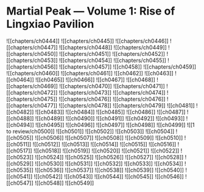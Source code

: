 # Martial Peak — Volume 1: Rise of Lingxiao Pavilion
![[chapters/ch0444]]
![[chapters/ch0445]]
![[chapters/ch0446]]
![[chapters/ch0447]]
![[chapters/ch0448]]
![[chapters/ch0449]]
![[chapters/ch0450]]
![[chapters/ch0451]]
![[chapters/ch0452]]
![[chapters/ch0453]]
![[chapters/ch0454]]
![[chapters/ch0455]]
![[chapters/ch0456]]
![[chapters/ch0457]]
![[ch0458]]
![[chapters/ch0459]]
![[chapters/ch0460]]
![[chapters/ch0461]]
![[ch0462]]
![[ch0463]]
![[ch0464]]
![[ch0465]]
![[ch0466]]
![[ch0467]]
![[ch0468]]
![[chapters/ch0469]]
![[chapters/ch0470]]
![[chapters/ch0471]]
![[chapters/ch0472]]
![[chapters/ch0473]]
![[chapters/ch0474]]
![[chapters/ch0475]]
![[chapters/ch0476]]
![[chapters/ch0476]]
![[chapters/ch0477]]
![[chapters/ch0478]]
![[chapters/ch0479]]
![[ch0481]]
![[ch0482]]
![[ch0483]]
![[ch0484]]
![[ch0485]]
![[ch0486]]
![[ch0487]]
![[ch0488]]
![[ch0489]]
![[ch0490]]
![[ch0491]]
![[ch0492]]
![[ch0493]]
![[ch0494]]
![[ch0495]]
![[ch0496]]
![[ch0497]]
![[ch0498]]
![[ch0499]]
![[1 to review/ch0500]]
![[ch0501]]
![[ch0502]]
![[ch0503]]
![[ch0504]]
![[ch0505]]
![[ch0506]]
![[ch0507]]
![[ch0508]]
![[ch0509]]
![[ch0510]]
![[ch0511]]
![[ch0512]]
![[ch0513]]
![[ch0514]]
![[ch0515]]
![[ch0516]]
![[ch0517]]
![[ch0518]]
![[ch0519]]
![[ch0520]]
![[ch0521]]
![[ch0522]]
![[ch0523]]
![[ch0524]]
![[ch0525]]
![[ch0526]]
![[ch0527]]
![[ch0528]]
![[ch0529]]
![[ch0530]]
![[ch0531]]
![[ch0532]]
![[ch0533]]
![[ch0534]]
![[ch0535]]
![[ch0536]]
![[ch0537]]
![[ch0538]]
![[ch0539]]
![[ch0540]]
![[ch0541]]
![[ch0542]]
![[ch0543]]
![[ch0544]]
![[ch0545]]
![[ch0546]]
![[ch0547]]
![[ch0548]]
![[ch0549]]
